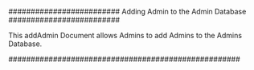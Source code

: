 
#########################
Adding Admin to the Admin Database
#########################

This addAdmin Document allows Admins to add Admins to the Admins Database.

####################################################
